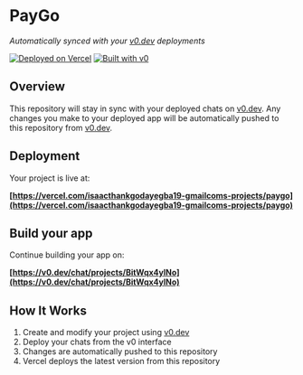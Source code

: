 # PayGo

*Automatically synced with your [v0.dev](https://v0.dev) deployments*

[![Deployed on Vercel](https://img.shields.io/badge/Deployed%20on-Vercel-black?style=for-the-badge&logo=vercel)](https://vercel.com/isaacthankgodayegba19-gmailcoms-projects/paygo)
[![Built with v0](https://img.shields.io/badge/Built%20with-v0.dev-black?style=for-the-badge)](https://v0.dev/chat/projects/BitWqx4ylNo)

## Overview

This repository will stay in sync with your deployed chats on [v0.dev](https://v0.dev).
Any changes you make to your deployed app will be automatically pushed to this repository from [v0.dev](https://v0.dev).

## Deployment

Your project is live at:

**[https://vercel.com/isaacthankgodayegba19-gmailcoms-projects/paygo](https://vercel.com/isaacthankgodayegba19-gmailcoms-projects/paygo)**

## Build your app

Continue building your app on:

**[https://v0.dev/chat/projects/BitWqx4ylNo](https://v0.dev/chat/projects/BitWqx4ylNo)**

## How It Works

1. Create and modify your project using [v0.dev](https://v0.dev)
2. Deploy your chats from the v0 interface
3. Changes are automatically pushed to this repository
4. Vercel deploys the latest version from this repository
